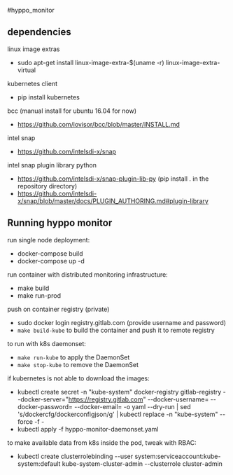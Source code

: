 #hyppo_monitor

## dependencies
linux image extras

- sudo apt-get install linux-image-extra-$(uname -r) linux-image-extra-virtual

kubernetes client

- pip install kubernetes

bcc (manual install for ubuntu 16.04 for now)

- https://github.com/iovisor/bcc/blob/master/INSTALL.md

intel snap

- https://github.com/intelsdi-x/snap

intel snap plugin library python

- https://github.com/intelsdi-x/snap-plugin-lib-py (pip install . in the repository directory)
- https://github.com/intelsdi-x/snap/blob/master/docs/PLUGIN_AUTHORING.md#plugin-library

## Running hyppo monitor

run single node deployment:
- docker-compose build
- docker-compose up -d

run container with distributed monitoring infrastructure:
- make build
- make run-prod

push on container registry (private)
- sudo docker login registry.gitlab.com (provide username and password)
- `make build-kube` to build the container and push it to remote registry

to run with k8s daemonset:
- `make run-kube` to apply the DaemonSet
- `make stop-kube` to remove the DaemonSet

if kubernetes is not able to download the images:
- kubectl create secret -n "kube-system" docker-registry gitlab-registry --docker-server="https://registry.gitlab.com" --docker-username=<GITLAB USERNAME HERE> --docker-password=<GITLAB PASSWORD HERE> --docker-email=<GITLAB EMAIL HERE> -o yaml --dry-run | sed 's/dockercfg/dockerconfigjson/g' | kubectl replace -n "kube-system" --force -f -
- kubectl apply -f hyppo-monitor-daemonset.yaml

to make available data from k8s inside the pod, tweak with RBAC:
- kubectl create clusterrolebinding --user system:serviceaccount:kube-system:default kube-system-cluster-admin --clusterrole cluster-admin
